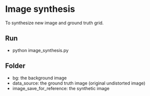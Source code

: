 # Image synthesis
To synthesize new image and ground truth grid.  
## Run
* python image_synthesis.py  
## Folder  
* bg: the background image   
* data_source: the ground truth image (original undistorted image)  
* image_save_for_reference: the synthetic image 
